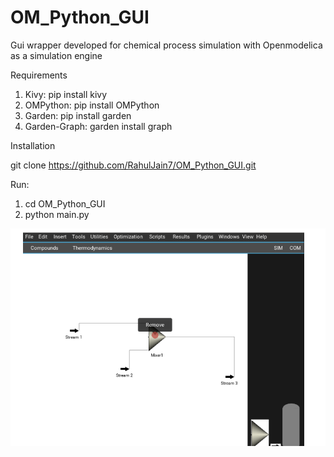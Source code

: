 # OM_Python_GUI
Gui wrapper developed for chemical process simulation with Openmodelica as a simulation engine

Requirements
1. Kivy: pip install kivy
2. OMPython: pip install OMPython
3. Garden: pip install garden
4. Garden-Graph: garden install graph

Installation

git clone https://github.com/RahulJain7/OM_Python_GUI.git

Run:

1. cd OM_Python_GUI
2. python main.py

![Flowsheet Area](https://github.com/RahulJain7/OM_Python_GUI/blob/master/OM_simulator.PNG)


